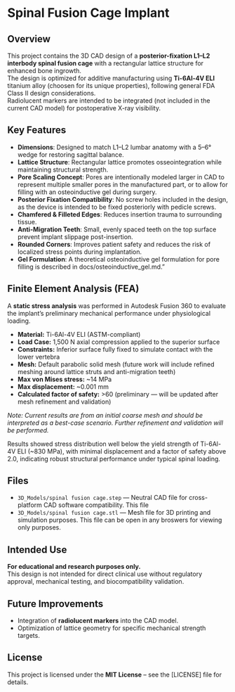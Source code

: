 # Spinal Fusion Cage Implant

## Overview
This project contains the 3D CAD design of a **posterior-fixation L1–L2 interbody spinal fusion cage** with a rectangular lattice structure for enhanced bone ingrowth.  
The design is optimized for additive manufacturing using **Ti-6Al-4V ELI** titanium alloy (choosen for its unique properties), following general FDA Class II design considerations.  
Radiolucent markers are intended to be integrated (not included in the current CAD model) for postoperative X-ray visibility.

## Key Features
- **Dimensions**: Designed to match L1–L2 lumbar anatomy with a 5–6° wedge for restoring sagittal balance.  
- **Lattice Structure**: Rectangular lattice promotes osseointegration while maintaining structural strength.  
- **Pore Scaling Concept**: Pores are intentionally modeled larger in CAD to represent multiple smaller pores in the manufactured part, or to allow for filling with an osteoinductive gel during surgery.  
- **Posterior Fixation Compatibility**: No screw holes included in the design, as the device is intended to be fixed posteriorly with pedicle screws.  
- **Chamfered & Filleted Edges**: Reduces insertion trauma to surrounding tissue.
- **Anti-Migration Teeth**: Small, evenly spaced teeth on the top surface prevent implant slippage post-insertion.  
- **Rounded Corners**: Improves patient safety and reduces the risk of localized stress points during implantation.
- **Gel Formulation**: A theoretical osteoinductive gel formulation for pore filling is described in docs/osteoinductive_gel.md.”

## Finite Element Analysis (FEA)

A **static stress analysis** was performed in Autodesk Fusion 360 to evaluate the implant’s preliminary mechanical performance under physiological loading.
- **Material:** Ti-6Al-4V ELI (ASTM-compliant)  
- **Load Case:** 1,500 N axial compression applied to the superior surface  
- **Constraints:** Inferior surface fully fixed to simulate contact with the lower vertebra  
- **Mesh:** Default parabolic solid mesh (future work will include refined meshing around lattice struts and anti-migration teeth)  
- **Max von Mises stress:** ~14 MPa  
- **Max displacement:** ~0.001 mm  
- **Calculated factor of safety:** >60 (preliminary — will be updated after mesh refinement and validation)

*Note: Current results are from an initial coarse mesh and should be interpreted as a best-case scenario. Further refinement and validation will be performed.*



Results showed stress distribution well below the yield strength of Ti-6Al-4V ELI (~830 MPa), with minimal displacement and a factor of safety above 2.0, indicating robust structural performance under typical spinal loading.


## Files
- `3D_Models/spinal fusion cage.step` — Neutral CAD file for cross-platform CAD software compatibility. This file
- `3D_Models/spinal fusion cage.stl` — Mesh file for 3D printing and simulation purposes. This file can be open in any broswers for viewing only purposes.  

## Intended Use
**For educational and research purposes only.**  
This design is not intended for direct clinical use without regulatory approval, mechanical testing, and biocompatibility validation.

## Future Improvements
- Integration of **radiolucent markers** into the CAD model.
- Optimization of lattice geometry for specific mechanical strength targets.

## License
This project is licensed under the **MIT License** – see the [LICENSE] file for details.

